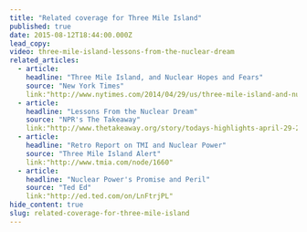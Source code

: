 ```yaml
---
title: "Related coverage for Three Mile Island"
published: true
date: 2015-08-12T18:44:00.000Z
lead_copy:
video: three-mile-island-lessons-from-the-nuclear-dream
related_articles:
  - article:
    headline: "Three Mile Island, and Nuclear Hopes and Fears"
    source: "New York Times"
    link:"http://www.nytimes.com/2014/04/29/us/three-mile-island-and-nuclear-hopes-and-fears.html?_r=0"
  - article:
    headline: "Lessons From the Nuclear Dream"
    source: "NPR's The Takeaway"
    link:"http://www.thetakeaway.org/story/todays-highlights-april-29-2014/"
  - article:
    headline: "Retro Report on TMI and Nuclear Power"
    source: "Three Mile Island Alert"
    link:"http://www.tmia.com/node/1660"
  - article:
    headline: "Nuclear Power's Promise and Peril"
    source: "Ted Ed"
    link:"http://ed.ted.com/on/LnFtrjPL"
hide_content: true
slug: related-coverage-for-three-mile-island
---
```


